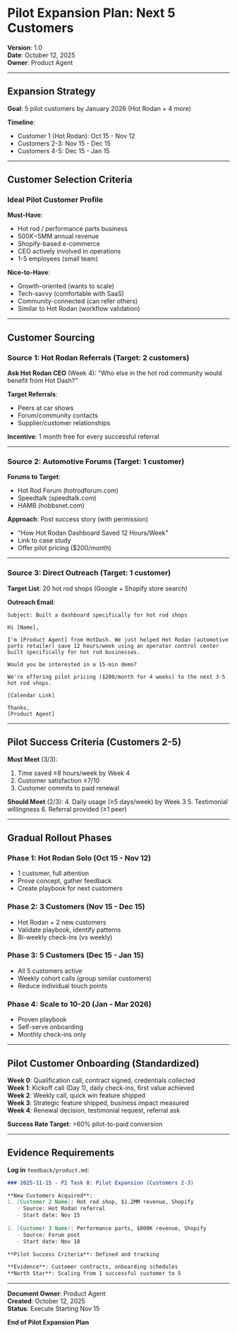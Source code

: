 # Pilot Expansion Plan: Next 5 Customers

**Version**: 1.0  
**Date**: October 12, 2025  
**Owner**: Product Agent

---

## Expansion Strategy

**Goal**: 5 pilot customers by January 2026 (Hot Rodan + 4 more)

**Timeline**:
- Customer 1 (Hot Rodan): Oct 15 - Nov 12
- Customers 2-3: Nov 15 - Dec 15
- Customers 4-5: Dec 15 - Jan 15

---

## Customer Selection Criteria

### Ideal Pilot Customer Profile

**Must-Have**:
- Hot rod / performance parts business
- $500K-$5MM annual revenue
- Shopify-based e-commerce
- CEO actively involved in operations
- 1-5 employees (small team)

**Nice-to-Have**:
- Growth-oriented (wants to scale)
- Tech-savvy (comfortable with SaaS)
- Community-connected (can refer others)
- Similar to Hot Rodan (workflow validation)

---

## Customer Sourcing

### Source 1: Hot Rodan Referrals (Target: 2 customers)

**Ask Hot Rodan CEO** (Week 4):
"Who else in the hot rod community would benefit from Hot Dash?"

**Target Referrals**:
- Peers at car shows
- Forum/community contacts
- Supplier/customer relationships

**Incentive**: 1 month free for every successful referral

---

### Source 2: Automotive Forums (Target: 1 customer)

**Forums to Target**:
- Hot Rod Forum (hotrodforum.com)
- Speedtalk (speedtalk.com)
- HAMB (hobbsnet.com)

**Approach**: Post success story (with permission)
- "How Hot Rodan Dashboard Saved 12 Hours/Week"
- Link to case study
- Offer pilot pricing ($200/month)

---

### Source 3: Direct Outreach (Target: 1 customer)

**Target List**: 20 hot rod shops (Google + Shopify store search)

**Outreach Email**:
```
Subject: Built a dashboard specifically for hot rod shops

Hi [Name],

I'm [Product Agent] from HotDash. We just helped Hot Rodan (automotive parts retailer) save 12 hours/week using an operator control center built specifically for hot rod businesses.

Would you be interested in a 15-min demo?

We're offering pilot pricing ($200/month for 4 weeks) to the next 3-5 hot rod shops.

[Calendar Link]

Thanks,
[Product Agent]
```

---

## Pilot Success Criteria (Customers 2-5)

**Must Meet** (3/3):
1. Time saved ≥8 hours/week by Week 4
2. Customer satisfaction ≥7/10
3. Customer commits to paid renewal

**Should Meet** (2/3):
4. Daily usage (≥5 days/week) by Week 3
5. Testimonial willingness
6. Referral provided (≥1 peer)

---

## Gradual Rollout Phases

### Phase 1: Hot Rodan Solo (Oct 15 - Nov 12)
- 1 customer, full attention
- Prove concept, gather feedback
- Create playbook for next customers

### Phase 2: 3 Customers (Nov 15 - Dec 15)
- Hot Rodan + 2 new customers
- Validate playbook, identify patterns
- Bi-weekly check-ins (vs weekly)

### Phase 3: 5 Customers (Dec 15 - Jan 15)
- All 5 customers active
- Weekly cohort calls (group similar customers)
- Reduce individual touch points

### Phase 4: Scale to 10-20 (Jan - Mar 2026)
- Proven playbook
- Self-serve onboarding
- Monthly check-ins only

---

## Pilot Customer Onboarding (Standardized)

**Week 0**: Qualification call, contract signed, credentials collected  
**Week 1**: Kickoff call (Day 1), daily check-ins, first value achieved  
**Week 2**: Weekly call, quick win feature shipped  
**Week 3**: Strategic feature shipped, business impact measured  
**Week 4**: Renewal decision, testimonial request, referral ask

**Success Rate Target**: >60% pilot-to-paid conversion

---

## Evidence Requirements

**Log in** `feedback/product.md`:
```markdown
### 2025-11-15 - P2 Task 8: Pilot Expansion (Customers 2-3)

**New Customers Acquired**:
1. [Customer 2 Name]: Hot rod shop, $1.2MM revenue, Shopify
   - Source: Hot Rodan referral
   - Start date: Nov 15
   
2. [Customer 3 Name]: Performance parts, $800K revenue, Shopify
   - Source: Forum post
   - Start date: Nov 18

**Pilot Success Criteria**: Defined and tracking

**Evidence**: Customer contracts, onboarding schedules
**North Star**: Scaling from 1 successful customer to 5
```

---

**Document Owner**: Product Agent  
**Created**: October 12, 2025  
**Status**: Execute Starting Nov 15

**End of Pilot Expansion Plan**

